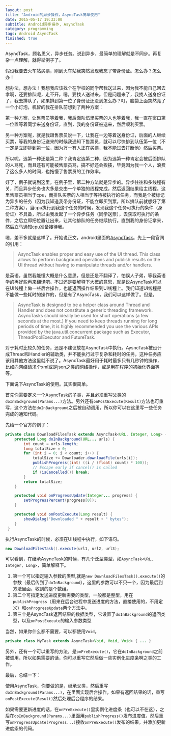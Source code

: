 ```yaml
---
layout: post
title: "Android的异步操作，AsyncTask简单使用"
date: 2015-05-17 19:33:00
subtitle: Android异步操作, AsyncTask
category: programming
tags: Android AsyncTask
finished: true
---
```


AsyncTask，顾名思义，异步任务。说到异步，最简单的理解就是不同步。再复杂一点理解，就得举例子了。

假设我要去火车站买票，刚到火车站我突然发现我忘了带身份证。怎么办？怎么办！

想办法，想办法！我想我应该找个在学校的同学帮我送过来，因为我不能自己回去拿啊，还要排队呢，走不开。嗯，要找人送过来。但是问题来了，我找人送身份证了，我去排队了，如果排到第一位了身份证还没到怎么办？叮，脑袋上面突然亮了一个小灯泡，机智的我在排队前想到了两种方案：

第一种方案，让售票员等着我，我后面队伍里买票的人也等着我，我一直在窗口第一位置等着同学来送身份证，直到，我的身份证被送来，然后顺利买票。

另一种方案呢，就是我跟售票员说一下，让我在一边等着送身份证，后面的人继续买票，等我的身份证送来的时候我通知下售票员，就可以尽快排到队伍第一位（不一定是立即排到第一位，因为万一有人正在买票，我不能过去打断他）然后买票。

所以呢，选第一种还是第二种？我肯定选第二种，因为选第一种肯定会被后面排队的人骂死，而且还有可能被售票员骂，搞不好还会挨揍，毕竟因为我一个人，浪费了这么多人的时间，也拖慢了售票员的工作效率。

好了，例子就说到这里。在例子里，第二种方法就是异步的。异步往往和多线程有关，而且异步任务也大多是交由一个单独的线程完成，然后返回结果给主线程。这里售票员相当于cpu，而排队买票的人相当于等待被执行的任务，而我是个被标记为异步的任务（因为我知道我带身份证，不能立即买到票，所以排队前就想好了第二种方案），当cpu执行到我这个任务的时候，发现我这个任务可执行的条件（身份证）不具备，所以由我发起了一个异步任务（同学送票），去获取可执行的条件，之后立即把位置让出来，让其他排队的任务继续执行。直到我的身份证拿来，然后立马通知cpu准备接待我。

嗯，差不多就是这样了。开始说正文，android里面的[AsyncTask][]。先上一段官网的引用：

>AsyncTask enables proper and easy use of the UI thread. This class allows to perform background operations and publish results on the UI thread without having to manipulate threads and/or handlers.

是英语，虽然我能懂大概是什么意思，但是还是不翻译了，怕误人子弟，等我英语学的再好些再来翻译吧。不过还是要解释下大概的意思，就是说AsyncTask可以在UI线程上做一些后台操作，也能返回操作结果到UI线程上。我们知道UI线程是不能做一些耗时的操作的，但是有了AsyncTask，我们可以这样做了。但是，

>AsyncTask is designed to be a helper class around Thread and Handler and does not constitute a generic threading framework. AsyncTasks should ideally be used for short operations (a few seconds at the most.) If you need to keep threads running for long periods of time, it is highly recommended you use the various APIs provided by the java.util.concurrent package such as Executor, ThreadPoolExecutor and FutureTask.

对于耗时比较久的任务，还是不建议放在AsyncTask中执行。AysncTask被设计成Thread和Handler的辅助类，并不能执行过于复杂和耗时的任务，这种任务应该用其他方法这里就不说了。AsyncTask最好用于耗时最多只有几秒钟的操作，比如向网络请求个xml或是json之类的网络操作，或是用在程序的初始化界面等等。

下面说下AsyncTask的使用。其实很简单。

首先你需要定义一个AsyncTask的子类，并且必须重写父类的`doInBackground(Params...)`方法。另外还有`onPostExecute(Result)`方法也可重写，这个方法在`doInBackground`之后被自动调用，所以你可以在这里写一些任务完成的通知代码。

先给一个官方的例子：

```java
private class DownloadFilesTask extends AsyncTask<URL, Integer, Long> {
    protected Long doInBackground(URL... urls) {
        int count = urls.length;
        long totalSize = 0;
        for (int i = 0; i < count; i++) {
            totalSize += Downloader.downloadFile(urls[i]);
            publishProgress((int) ((i / (float) count) * 100));
            // Escape early if cancel() is called
            if (isCancelled()) break;
        }
        return totalSize;
    }

    protected void onProgressUpdate(Integer... progress) {
        setProgressPercent(progress[0]);
    }

    protected void onPostExecute(Long result) {
        showDialog("Downloaded " + result + " bytes");
    }
 }
```

执行AsyncTask的时候，必须在UI线程中执行，如下语句。

```java
new DownloadFilesTask().execute(url1, url2, url3);
```
 
可以看到，在继承AsyncTask的时候，有几个泛型类型，如`AsyncTask<URL, Integer, Long>`，简单解释下。

1. 第一个可以指定输入参数的类型,就是`new DownloadFilesTask().execute()`的参数（最后传到了`doInBackground`），这里的参数可以不只一个，因为最后到方法里面，收到的是个数组。
2. 第二个可指定发送进度更新需要的类型，一般都是整型，用在`publishProgress`（用来在后台进程中发送进度的方法，直接使用的，不用定义）和`onProgressUpdate`两个方法中。
3. 第三个是AsyncTask返回结果的数据类型，它设置了`doInBackground`的返回类型，以及`onPostExecute`的输入参数类型

当然，如果你什么都不需要，可以都使用`Void`。

```java
private class MyTask extends AsyncTask<Void, Void, Void> { ... }
```
 
另外，还有一个可以重写的方法，是`onPreExecute()`，它在`doInBackground`之前被调用，所以如果需要的话，你可以重写它然后做一些实例化进度条啊之类的工作。


最后，总结一下：

使用AsyncTask，你要做的是，继承父类，然后重写`doInBackground(Params...)`，在里面实现后台操作，如果有返回结果的话，重写`onPostExecute(Result)`然后处理后台程序的结果。

如果需要更新进度的话，在`onPreExecute()`里实例化进度条（也可以不在这），之后在`doInBackground(Params...)`里面用`publishProgress()`发布进度值，然后重写`onProgressUpdate(Progress...)`接收`onPreExecute()`发布的结果，并添加更新进度条的代码。


[AsyncTask]: http://developer.android.com/reference/android/os/AsyncTask.html